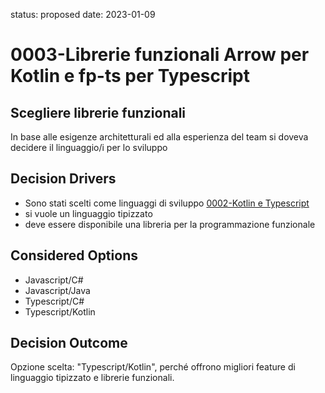 
status: proposed
date: 2023-01-09

# 0003-Librerie funzionali Arrow per Kotlin e fp-ts per Typescript

## Scegliere librerie funzionali

In base alle esigenze architetturali ed alla esperienza del team si doveva decidere il linguaggio/i per lo sviluppo

<!-- This is an optional element. Feel free to remove. -->
## Decision Drivers

* Sono stati scelti come linguaggi di sviluppo [0002-Kotlin e Typescript](0002-lang.md)
* si vuole un linguaggio tipizzato
* deve essere disponibile una libreria per la programmazione funzionale


## Considered Options

* Javascript/C#
* Javascript/Java
* Typescript/C#
* Typescript/Kotlin

## Decision Outcome

Opzione scelta: "Typescript/Kotlin", perché offrono migliori feature di linguaggio tipizzato e librerie funzionali.




